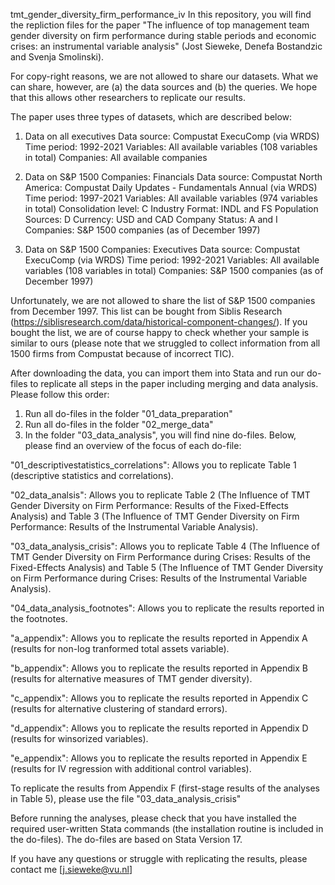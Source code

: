 tmt_gender_diversity_firm_performance_iv
In this repository, you will find the repliction files for the paper "The influence of top management team gender diversity on firm performance during stable periods and economic crises: an instrumental variable analysis" (Jost Sieweke, Denefa Bostandzic and Svenja Smolinski). 

For copy-right reasons, we are not allowed to share our datasets. What we can share, however, are (a) the data sources and (b) the queries. We hope that this allows other researchers to replicate our results. 

The paper uses three types of datasets, which are described below:

1. Data on all executives
Data source: Compustat ExecuComp (via WRDS)
Time period: 1992-2021
Variables: All available variables (108 variables in total)
Companies: All available companies

2. Data on S&P 1500 Companies: Financials
Data source: Compustat North America: Compustat Daily Updates - Fundamentals Annual (via WRDS)
Time period: 1997-2021
Variables: All available variables (974 variables in total)
Consolidation level: C
Industry Format: INDL and FS
Population Sources: D
Currency: USD and CAD
Company Status: A and I
Companies: S&P 1500 companies (as of December 1997)

3. Data on S&P 1500 Companies: Executives
Data source: Compustat ExecuComp (via WRDS)
Time period: 1992-2021
Variables: All available variables (108 variables in total)
Companies: S&P 1500 companies (as of December 1997)

Unfortunately, we are not allowed to share the list of S&P 1500 companies from December 1997. This list can be bought from Siblis Research (https://siblisresearch.com/data/historical-component-changes/). If you bought the list, we are of course happy to check whether your sample is similar to ours (please note that we struggled to collect information from all 1500 firms from Compustat because of incorrect TIC).

After downloading the data, you can import them into Stata and run our do-files to replicate all steps in the paper including merging and data analysis. Please follow this order:

1. Run all do-files in the folder "01_data_preparation"
2. Run all do-files in the folder "02_merge_data"
3. In the folder "03_data_analysis", you will find nine do-files. Below, please find an overview of the focus of each do-file:

"01_descriptivestatistics_correlations": Allows you to replicate Table 1 (descriptive statistics and correlations).

"02_data_analsis": Allows you to replicate Table 2 (The Influence of TMT Gender Diversity on Firm Performance: Results of the Fixed-Effects Analysis) and Table 3 (The Influence of TMT Gender Diversity on Firm Performance: Results of the Instrumental Variable Analysis).

"03_data_analysis_crisis": Allows you to replicate Table 4 (The Influence of TMT Gender Diversity on Firm Performance during Crises: Results of the Fixed-Effects Analysis) and Table 5 (The Influence of TMT Gender Diversity on Firm Performance during Crises: Results of the Instrumental Variable Analysis).

"04_data_analysis_footnotes": Allows you to replicate the results reported in the footnotes.

"a_appendix": Allows you to replicate the results reported in Appendix A (results for non-log tranformed total assets variable). 

"b_appendix": Allows you to replicate the results reported in Appendix B (results for alternative measures of TMT gender diversity). 

"c_appendix": Allows you to replicate the results reported in Appendix C (results for alternative clustering of standard errors).

"d_appendix": Allows you to replicate the results reported in Appendix D (results for winsorized variables).

"e_appendix": Allows you to replicate the results reported in Appendix E (results for IV regression with additional control variables).  

To replicate the results from Appendix F (first-stage results of the analyses in Table 5), please use the file "03_data_analysis_crisis"
 
Before running the analyses, please check that you have installed the required user-written Stata commands (the installation routine is included in the do-files). The do-files are based on Stata Version 17.

If you have any questions or struggle with replicating the results, please contact me [j.sieweke@vu.nl]  
